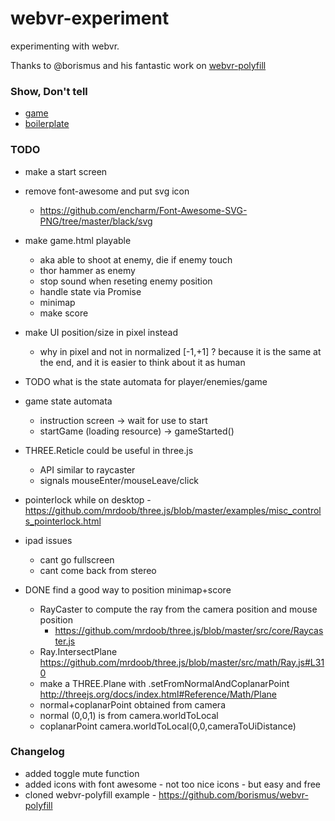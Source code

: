 # webvr-experiment
experimenting with webvr. 

Thanks to @borismus and his fantastic work on
[webvr-polyfill](https://github.com/borismus/webvr-polyfill)

### Show, Don't tell
- [game](http://jeromeetienne.github.io/webvr-experiment/game.html)
- [boilerplate](http://jeromeetienne.github.io/webvr-experiment/boilerplate.html)


### TODO
- make a start screen
- remove font-awesome and put svg icon
  - https://github.com/encharm/Font-Awesome-SVG-PNG/tree/master/black/svg
- make game.html playable
  - aka able to shoot at enemy, die if enemy touch
  - thor hammer as enemy
  - stop sound when reseting enemy position
  - handle state via Promise
  - minimap
  - make score
- make UI position/size in pixel instead
  - why in pixel and not in normalized [-1,+1] ? because it is the same at the end, and it is easier to think about it as human

- TODO what is the state automata for player/enemies/game
- game state automata
  - instruction screen -> wait for use to start
  - startGame (loading resource) -> gameStarted()
- THREE.Reticle could be useful in three.js
  - API similar to raycaster
  - signals mouseEnter/mouseLeave/click

- pointerlock while on desktop - https://github.com/mrdoob/three.js/blob/master/examples/misc_controls_pointerlock.html
- ipad issues
  - cant go fullscreen
  - cant come back from stereo

- DONE find a good way to position minimap+score 
  - RayCaster to compute the ray from the camera position and mouse position
    - https://github.com/mrdoob/three.js/blob/master/src/core/Raycaster.js
  - Ray.IntersectPlane https://github.com/mrdoob/three.js/blob/master/src/math/Ray.js#L310
  - make a THREE.Plane with .setFromNormalAndCoplanarPoint http://threejs.org/docs/index.html#Reference/Math/Plane
  - normal+coplanarPoint obtained from camera
  - normal (0,0,1) is from camera.worldToLocal
  - coplanarPoint camera.worldToLocal(0,0,cameraToUiDistance)

### Changelog
- added toggle mute function
- added icons with font awesome - not too nice icons - but easy and free
- cloned webvr-polyfill example - https://github.com/borismus/webvr-polyfill
